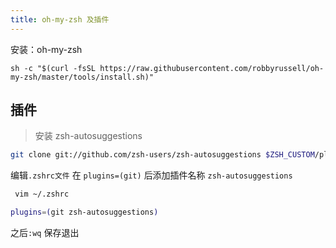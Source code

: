 ```yaml
---
title: oh-my-zsh 及插件
---
```


安装：oh-my-zsh

```shell
sh -c "$(curl -fsSL https://raw.githubusercontent.com/robbyrussell/oh-my-zsh/master/tools/install.sh)"
```

## 插件

> 安装 zsh-autosuggestions

```bash
git clone git://github.com/zsh-users/zsh-autosuggestions $ZSH_CUSTOM/plugins/zsh-autosuggestions
```

编辑`.zshrc文件` 在 `plugins=(git)` 后添加插件名称 `zsh-autosuggestions`

```bash
 vim ~/.zshrc
```

```bash
plugins=(git zsh-autosuggestions)
```

之后`:wq` 保存退出
